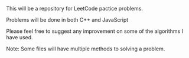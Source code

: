 This will be a repository for LeetCode pactice problems.

Problems will be done in both C++ and JavaScript

Please feel free to suggest any improvement on some of the algorithms I have used.

Note: Some files will have multiple methods to solving a problem.
